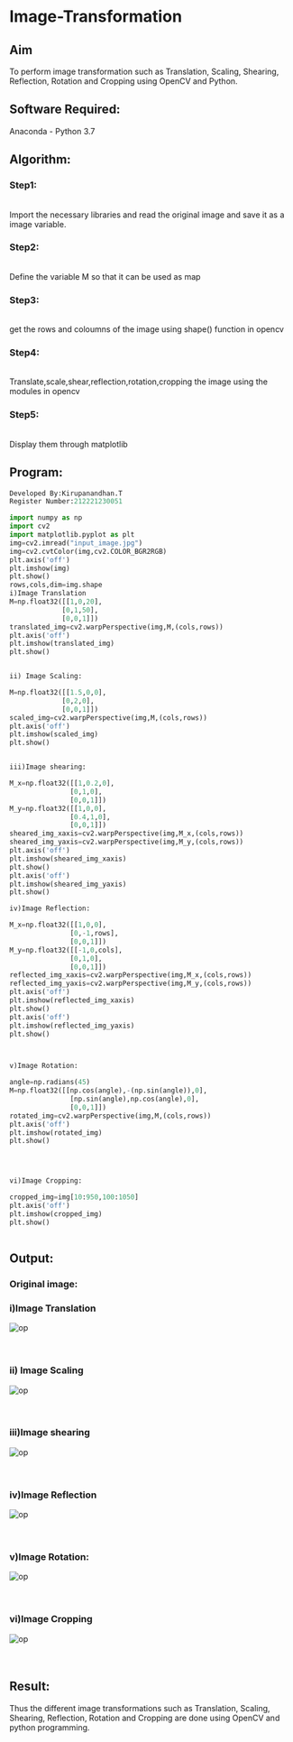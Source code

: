 # Image-Transformation
## Aim
To perform image transformation such as Translation, Scaling, Shearing, Reflection, Rotation and Cropping using OpenCV and Python.

## Software Required:
Anaconda - Python 3.7

## Algorithm:
### Step1:
<br>Import the necessary libraries and read the original image and save it as a image variable.

### Step2:
<br>Define the variable M so that it can be used as map

### Step3:
<br>get the rows and coloumns of the image using shape() function in opencv

### Step4:
<br>Translate,scale,shear,reflection,rotation,cropping the image using the modules in opencv

### Step5:
<br>Display them through matplotlib

## Program:
```python
Developed By:Kirupanandhan.T
Register Number:212221230051

import numpy as np
import cv2
import matplotlib.pyplot as plt
img=cv2.imread("input_image.jpg")
img=cv2.cvtColor(img,cv2.COLOR_BGR2RGB)
plt.axis('off')
plt.imshow(img)
plt.show()
rows,cols,dim=img.shape
i)Image Translation
M=np.float32([[1,0,20],
             [0,1,50],
             [0,0,1]])
translated_img=cv2.warpPerspective(img,M,(cols,rows))
plt.axis('off')
plt.imshow(translated_img)
plt.show()


ii) Image Scaling:

M=np.float32([[1.5,0,0],
             [0,2,0],
             [0,0,1]])
scaled_img=cv2.warpPerspective(img,M,(cols,rows))
plt.axis('off')
plt.imshow(scaled_img)
plt.show()


iii)Image shearing:

M_x=np.float32([[1,0.2,0],
               [0,1,0],
               [0,0,1]])
M_y=np.float32([[1,0,0],
               [0.4,1,0],
               [0,0,1]])
sheared_img_xaxis=cv2.warpPerspective(img,M_x,(cols,rows))
sheared_img_yaxis=cv2.warpPerspective(img,M_y,(cols,rows))
plt.axis('off')
plt.imshow(sheared_img_xaxis)
plt.show()
plt.axis('off')
plt.imshow(sheared_img_yaxis)
plt.show()

iv)Image Reflection:

M_x=np.float32([[1,0,0],
               [0,-1,rows],
               [0,0,1]])
M_y=np.float32([[-1,0,cols],
               [0,1,0],
               [0,0,1]])
reflected_img_xaxis=cv2.warpPerspective(img,M_x,(cols,rows))
reflected_img_yaxis=cv2.warpPerspective(img,M_y,(cols,rows))
plt.axis('off')
plt.imshow(reflected_img_xaxis)
plt.show()
plt.axis('off')
plt.imshow(reflected_img_yaxis)
plt.show()



v)Image Rotation: 

angle=np.radians(45)
M=np.float32([[np.cos(angle),-(np.sin(angle)),0],
               [np.sin(angle),np.cos(angle),0],
               [0,0,1]])
rotated_img=cv2.warpPerspective(img,M,(cols,rows))
plt.axis('off')
plt.imshow(rotated_img)
plt.show()




vi)Image Cropping:

cropped_img=img[10:950,100:1050]
plt.axis('off')
plt.imshow(cropped_img)
plt.show()



```
## Output:
### Original image:

### i)Image Translation
![op](./op1.png)
<br>
<br>
<br>

### ii) Image Scaling
![op](./op2.png)
<br>
<br>
<br>


### iii)Image shearing
![op](./op3.png)
<br>
<br>
<br>


### iv)Image Reflection
![op](./op4.png)
<br>
<br>
<br>



### v)Image Rotation:
![op](./op5.png)
<br>
<br>
<br>



### vi)Image Cropping
![op](./op6.png)
<br>
<br>
<br>




## Result: 

Thus the different image transformations such as Translation, Scaling, Shearing, Reflection, Rotation and Cropping are done using OpenCV and python programming.
